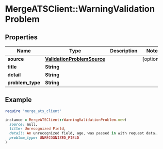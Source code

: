 # MergeATSClient::WarningValidationProblem

## Properties

| Name | Type | Description | Notes |
| ---- | ---- | ----------- | ----- |
| **source** | [**ValidationProblemSource**](ValidationProblemSource.md) |  | [optional] |
| **title** | **String** |  |  |
| **detail** | **String** |  |  |
| **problem_type** | **String** |  |  |

## Example

```ruby
require 'merge_ats_client'

instance = MergeATSClient::WarningValidationProblem.new(
  source: null,
  title: Unrecognized Field,
  detail: An unrecognized field, age, was passed in with request data.,
  problem_type: UNRECOGNIZED_FIELD
)
```

